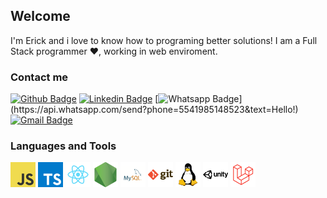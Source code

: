 <h2>
  Welcome </h2>
<p>
I'm Erick and i love to know how to programing better solutions!
I am a Full Stack programmer &hearts;, working in web enviroment.
</p>




### Contact me ###
[![Github Badge](https://img.shields.io/badge/-Github-000?style=flat-square&logo=Github&logoColor=white&link=https://github.com/erickgato)](https://github.com/erickgato)
[![Linkedin Badge](https://img.shields.io/badge/-LinkedIn-blue?style=flat-square&logo=Linkedin&logoColor=white&link=din.com/in/erick-de-souza-gato-178971190/)](din.com/in/erick-de-souza-gato-178971190/)
[![Whatsapp Badge](https://img.shields.io/badge/-Whatsapp-4CA143?style=flat-square&labelColor=4CA143&logo=whatsapp&logoColor=white&link=https://api.whatsapp.com/send?phone=5541985148523&text=Hello!)](https://api.whatsapp.com/send?phone=5541985148523&text=Hello!)
[![Gmail Badge](https://img.shields.io/badge/-Gmail-c14438?style=flat-square&logo=Gmail&logoColor=white&link=mailto:itsbk0703@gmail.com)](mailto:itsbk0703@gmail.com)

### Languages and Tools
<code><img height="40" src="https://raw.githubusercontent.com/github/explore/80688e429a7d4ef2fca1e82350fe8e3517d3494d/topics/javascript/javascript.png"></code>
<code><img height="40" src="https://raw.githubusercontent.com/github/explore/80688e429a7d4ef2fca1e82350fe8e3517d3494d/topics/typescript/typescript.png"></code>
<code><img height="40" src="https://raw.githubusercontent.com/github/explore/80688e429a7d4ef2fca1e82350fe8e3517d3494d/topics/react/react.png"></code>
<code><img height="40" src="https://raw.githubusercontent.com/github/explore/80688e429a7d4ef2fca1e82350fe8e3517d3494d/topics/nodejs/nodejs.png"></code>
<code><img height="40" src="https://raw.githubusercontent.com/github/explore/80688e429a7d4ef2fca1e82350fe8e3517d3494d/topics/mysql/mysql.png"></code>
<code><img height="40" src="https://raw.githubusercontent.com/github/explore/80688e429a7d4ef2fca1e82350fe8e3517d3494d/topics/git/git.png"></code>
<code><img height="40" src="https://raw.githubusercontent.com/github/explore/80688e429a7d4ef2fca1e82350fe8e3517d3494d/topics/linux/linux.png"></code>
<code><img height="40" src="https://raw.githubusercontent.com/github/explore/80688e429a7d4ef2fca1e82350fe8e3517d3494d/topics/unity/unity.png"></code>
<code><img height="40" src="https://raw.githubusercontent.com/github/explore/80688e429a7d4ef2fca1e82350fe8e3517d3494d/topics/laravel/laravel.png"></code>
